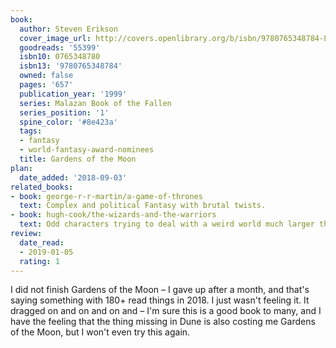 ```yaml
---
book:
  author: Steven Erikson
  cover_image_url: http://covers.openlibrary.org/b/isbn/9780765348784-L.jpg
  goodreads: '55399'
  isbn10: 0765348780
  isbn13: '9780765348784'
  owned: false
  pages: '657'
  publication_year: '1999'
  series: Malazan Book of the Fallen
  series_position: '1'
  spine_color: '#8e423a'
  tags:
  - fantasy
  - world-fantasy-award-nominees
  title: Gardens of the Moon
plan:
  date_added: '2018-09-03'
related_books:
- book: george-r-r-martin/a-game-of-thrones
  text: Complex and political Fantasy with brutal twists.
- book: hugh-cook/the-wizards-and-the-warriors
  text: Odd characters trying to deal with a weird world much larger than themselves.
review:
  date_read:
  - 2019-01-05
  rating: 1
---
```


I did not finish Gardens of the Moon – I gave up after a month, and that's saying something with 180+ read things in
2018. I just wasn't feeling it. It dragged on and on and on and – I'm sure this is a good book to many, and I have the
feeling that the thing missing in Dune is also costing me Gardens of the Moon, but I won't even try this again.
